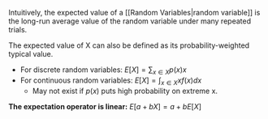 Intuitively, the expected value of a [[Random Variables|random variable]] is the long-run average value of the random variable under many repeated trials.

The expected value of X can also be defined as its probability-weighted typical value.
- For discrete random variables: $E[X] = \sum_{x \in X} p(x)x$
- For continuous random variables: $E[X] = \int_{x \in X}xf(x)dx$
	- May not exist if $p(x)$ puts high probability on extreme x.

**The expectation operator is linear:** $E[a+bX] = a + bE[X]$